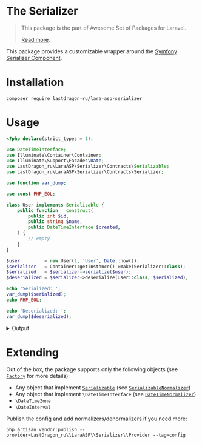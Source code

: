 # The Serializer

> This package is the part of Awesome Set of Packages for Laravel.
>
> [Read more](https://github.com/LastDragon-ru/lara-asp).

This package provides a customizable wrapper around the [Symfony Serializer Component](https://symfony.com/doc/current/components/serializer.html).

# Installation

```shell
composer require lastdragon-ru/lara-asp-serializer
```

# Usage

```php
<?php declare(strict_types = 1);

use DateTimeInterface;
use Illuminate\Container\Container;
use Illuminate\Support\Facades\Date;
use LastDragon_ru\LaraASP\Serializer\Contracts\Serializable;
use LastDragon_ru\LaraASP\Serializer\Contracts\Serializer;

use function var_dump;

use const PHP_EOL;

class User implements Serializable {
    public function __construct(
        public int $id,
        public string $name,
        public DateTimeInterface $created,
    ) {
        // empty
    }
}

$user         = new User(1, 'User', Date::now());
$serializer   = Container::getInstance()->make(Serializer::class);
$serialized   = $serializer->serialize($user);
$deserialized = $serializer->deserialize(User::class, $serialized);

echo 'Serialized: ';
var_dump($serialized);
echo PHP_EOL;

echo 'Deserialized: ';
var_dump($deserialized);
```

<details><summary>Output</summary>

```
Serialized: string(64) "{"id":1,"name":"User","created":"2023-08-17T07:06:26.415+00:00"}"

Deserialized: object(Example\User)#470 (3) {
  ["id"]=>
  int(1)
  ["name"]=>
  string(4) "User"
  ["created"]=>
  object(Illuminate\Support\Carbon)#468 (19) {
    ["endOfTime":protected]=>
    bool(false)
    ["startOfTime":protected]=>
    bool(false)
    ["constructedObjectId":protected]=>
    string(32) "00000000000001d40000000000000000"
    ["localMonthsOverflow":protected]=>
    NULL
    ["localYearsOverflow":protected]=>
    NULL
    ["localStrictModeEnabled":protected]=>
    NULL
    ["localHumanDiffOptions":protected]=>
    NULL
    ["localToStringFormat":protected]=>
    NULL
    ["localSerializer":protected]=>
    NULL
    ["localMacros":protected]=>
    NULL
    ["localGenericMacros":protected]=>
    NULL
    ["localFormatFunction":protected]=>
    NULL
    ["localTranslator":protected]=>
    NULL
    ["dumpProperties":protected]=>
    array(3) {
      [0]=>
      string(4) "date"
      [1]=>
      string(13) "timezone_type"
      [2]=>
      string(8) "timezone"
    }
    ["dumpLocale":protected]=>
    NULL
    ["dumpDateProperties":protected]=>
    NULL
    ["date"]=>
    string(26) "2023-08-17 07:06:26.415000"
    ["timezone_type"]=>
    int(1)
    ["timezone"]=>
    string(6) "+00:00"
  }
}
```
</details>

# Extending

Out of the box, the package supports only the following objects (see [`Factory`](./src/Factory.php) for more details):

- Any object that implement [`Serializable`](./src/Contracts/Serializable.php) (see [`SerializableNormalizer`](./src/Normalizers/SerializableNormalizer.php))
- Any object that implement `\DateTimeInterface` (see [`DateTimeNormalizer`](./src/Normalizers/DateTimeNormalizer.php))
- `\DateTimeZone`
- `\DateInterval`

Publish the config and add normalizers/denormalizers if you need more:

```shell
php artisan vendor:publish --provider=LastDragon_ru\\LaraASP\\Serializer\\Provider --tag=config
```

